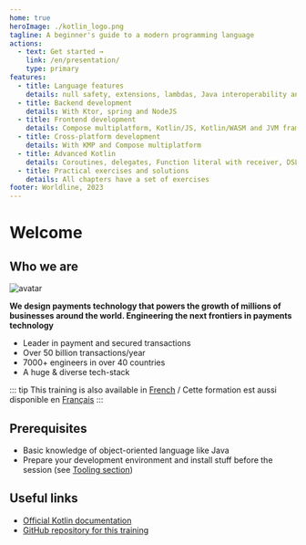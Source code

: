 ```yaml
---
home: true
heroImage: ./kotlin_logo.png
tagline: A beginner's guide to a modern programming language
actions:
  - text: Get started →
    link: /en/presentation/
    type: primary
features:
  - title: Language features
    details: null safety, extensions, lambdas, Java interoperability and more
  - title: Backend development
    details: With Ktor, spring and NodeJS
  - title: Frontend development
    details: Compose multiplatform, Kotlin/JS, Kotlin/WASM and JVM frameworks
  - title: Cross-platform development
    details: With KMP and Compose multiplatform
  - title: Advanced Kotlin
    details: Coroutines, delegates, Function literal with receiver, DSLs and more
  - title: Practical exercises and solutions
    details: All chapters have a set of exercises
footer: Worldline, 2023
---
```


# Welcome

## Who we are

![avatar](../assets/logo_worldline.png)

**We design payments technology that powers the growth of millions of businesses around the world. Engineering the next frontiers in payments technology**

- Leader in payment and secured transactions
- Over 50 billion transactions/year​
- 7000+ engineers in over 40 countries
- A huge & diverse tech-stack

::: tip
This training is also available in [French](/fr/) / Cette formation est aussi disponible en [Français](/fr/)
:::

## Prerequisites

- Basic knowledge of object-oriented language like Java
- Prepare your development environment and install stuff before the session (see [Tooling section](tooling))

## Useful links

- [Official Kotlin documentation](https://kotlinlang.org/docs/home.html)
- [GitHub repository for this training](https://github.com/worldline/learning-kotlin)
